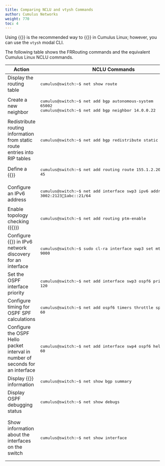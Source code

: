 ```yaml
---
title: Comparing NCLU and vtysh Commands
author: Cumulus Networks
weight: 770
toc: 4
---
```

Using {{<link url="Network-Command-Line-Utility-NCLU" text="NCLU">}} is the recommended way to {{<link url="Configuring-FRRouting" text="configure routing">}} in Cumulus Linux; however, you can use the `vtysh` modal CLI.

The following table shows the FRRouting commands and the equivalent Cumulus Linux NCLU commands.

| Action | NCLU Commands| FRRouting Commands |
|------- |--------------- |----------------- |
| Display the routing table | <pre>cumulus@switch:~$ net show route</pre> | <pre>switch# show ip route</pre> |
| Create a new neighbor | <pre>cumulus@switch:~$ net add bgp autonomous-system 65002<br>cumulus@switch:~$ net add bgp neighbor 14.0.0.22</pre> | <pre>switch(config)# router bgp 65002<br>switch(config-router)# neighbor 14.0.0.22</pre> |
| Redistribute routing information from static route entries into RIP tables | <pre>cumulus@switch:~$ net add bgp redistribute static</pre> | <pre>switch(config)# router bgp 65002<br>switch(config-router)# redistribute static</pre> |
| Define a {{<link url="Routing" text="static route">}} | <pre>cumulus@switch:~$ net add routing route 155.1.2.20/24 bridge 45</pre> | <pre>switch(config)# ip route 155.1.2.20/24 bridge 45</pre> |
| Configure an IPv6 address | <pre>cumulus@switch:~$ net add interface swp3 ipv6 address 3002:2123:1234:1abc::21/64</pre> | <pre>switch(config)# int swp3<br>switch(config-if)# ipv6 address 3002:2123:1234:1abc::21/64</pre> |
| Enable topology checking ({{<link url="Prescriptive-Topology-Manager-PTM" text="PTM">}}) |<pre>cumulus@switch:~$ net add routing ptm-enable</pre> | <pre>switch(config)# ptm-enable</pre> |
|Configure {{<link url="Switch-Port-Attributes#mtu" text="MTU">}} in IPv6 network discovery for an interface|<pre>cumulus@switch:~$ sudo cl-ra interface swp3 set mtu 9000</pre> | <pre>switch(config)# int swp3<br>switch(config-if)# ipv6 nd mtu 9000</pre> |
| Set the OSPF interface priority | <pre>cumulus@switch:~$ net add interface swp3 ospf6 priority 120</pre> |<pre>switch(config)# int swp3<br>switch(config-if)# ip ospf6 priority 120</pre> |
| Configure timing for OSPF SPF calculations | <pre>cumulus@switch:~$ net add ospf6 timers throttle spf 40 50 60</pre> | <pre>switch(config)# router ospf6<br>switch(config-ospf6)# timer throttle spf 40 50 60</pre> |
| Configure the OSPF Hello packet interval in number of seconds for an interface | <pre>cumulus@switch:~$ net add interface swp4 ospf6 hello-interval 60</pre> | <pre>switch(config)# int swp4<br>switch(config-if)# ipv6 ospf6 hello-interval  60</pre> |
| Display {{<link url="Border-Gateway-Protocol-BGP" text="BGP">}} information | <pre>cumulus@switch:~$ net show bgp summary</pre> | <pre>switch# show ip bgp summary</pre> |
| Display OSPF debugging status | <pre>cumulus@switch:~$ net show debugs</pre> | <pre>switch# show debugging ospf</pre> |
| Show information about the interfaces on the switch | <pre>cumulus@switch:~$ net show interface</pre> | <pre>switch# show interface</pre>To quickly check important information, such as IP address, VRF, and operational status, in easy to read tabular format:<pre>switch# show interface brief</pre> |
